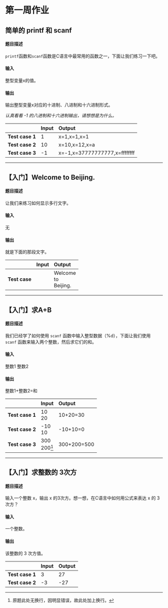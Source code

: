 # 第一周作业
## 简单的 printf 和 scanf
#### 题目描述
`printf`函数和`scanf`函数是C语言中最常用的函数之一，下面让我们练习一下吧。

#### 输入
整型变量x的值。

#### 输出
输出整型变量x对应的十进制、八进制和十六进制形式。

*认真看看 -1 的八进制和十六进制输出，请想想是为什么。*

| |Input|Output|
|---|:---|:---|
|**Test case 1**|1|x=1,x=1,x=1|
|**Test case 2**|10|x=10,x=12,x=a|
|**Test case 3**|-1|x=-1,x=37777777777,x=ffffffff|

---

## 【入门】Welcome to Beijing.
#### 题目描述
让我们来练习如何显示多行文字。

#### 输入
无

#### 输出
就是下面的那段文字。

| |Input|Output|
|---|:---|:---|
|**Test case**||Welcome<br>to<br>Beijing.|

---

## 【入门】求A+B
#### 题目描述
我们已经学了如何使用 `scanf` 函数中输入整型数据（%d），下面让我们使用 `scanf` 函数来输入两个整数，然后求它们的和。

#### 输入
整数1  整数2

#### 输出
整数1+整数2=和

| |Input|Output|
|---|:---|:---|
|**Test case 1**|10<br>20|10+20=30|
|**Test case 2**|-10<br>10|-10+10=0|
|**Test case 3**|300<br>200[^1]|300+200=500|

[^1]:原题此处无换行，因明显错误，故此处加上换行。

---
## 【入门】求整数的 3次方
#### 题目描述
输入一个整数 x，输出 x 的3次方。想一想，在C语言中如何用公式来表达 x 的 3次方？

#### 输入
一个整数。

#### 输出
该整数的 3 次方值。

| |Input|Output|
|---|:---|:---|
|**Test case 1**|3|27|
|**Test case 2**|-3|-27|